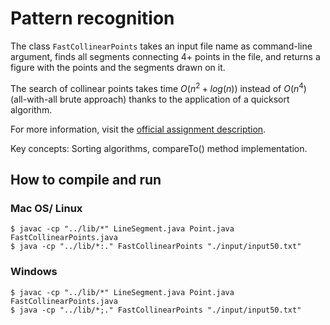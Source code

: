 # Pattern recognition

The class `FastCollinearPoints` takes an input file name as command-line argument, finds all segments connecting 4+ points in the file, and returns a figure with the points and the segments drawn on it.

The search of collinear points takes time $O(n^{2} + log(n))$ instead of $O(n^{4})$ (all-with-all brute approach) thanks to the application of a quicksort algorithm.

For more information, visit the [official assignment description](http://coursera.cs.princeton.edu/algs4/assignments/collinear.html).

Key concepts: Sorting algorithms, compareTo() method implementation.

## How to compile and run

### Mac OS/ Linux

```
$ javac -cp "../lib/*" LineSegment.java Point.java FastCollinearPoints.java
$ java -cp "../lib/*:." FastCollinearPoints "./input/input50.txt"
```

### Windows

```
$ javac -cp "../lib/*" LineSegment.java Point.java FastCollinearPoints.java
$ java -cp "../lib/*;." FastCollinearPoints "./input/input50.txt"
```
